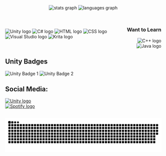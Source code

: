 <div align="center">
<img src="https://github-readme-stats.vercel.app/api?username=luciiiub&hide_title=true&hide_rank=false&show_icons=true&include_all_commits=false&count_private=true&disable_animations=false&theme=dracula&locale=en&hide_border=false" height="150" alt="stats graph"  />
<img src="https://github-readme-stats.vercel.app/api/top-langs?username=luciiiub&locale=en&hide_title=false&layout=compact&card_width=320&langs_count=5&theme=dracula&hide_border=false" height="150" alt="languages graph"  />
</div>

##  

<div style="display: flex; justify-content: space-between; align-items: center;">
<div>
<img src="https://cdn.jsdelivr.net/gh/devicons/devicon@latest/icons/unity/unity-original.svg" height="50" alt="Unity logo" />
<img src="https://cdn.jsdelivr.net/gh/devicons/devicon@latest/icons/csharp/csharp-original.svg" height="50" alt="C# logo" />
<img src="https://cdn.jsdelivr.net/gh/devicons/devicon@latest/icons/html5/html5-original.svg" height="50" alt="HTML logo" />
<img src="https://cdn.jsdelivr.net/gh/devicons/devicon@latest/icons/css3/css3-original.svg" height="50" alt="CSS logo" />
<img src="https://cdn.jsdelivr.net/gh/devicons/devicon@latest/icons/visualstudio/visualstudio-original.svg" height="50" alt="Visual Studio logo" />
<img src="https://github.com/user-attachments/assets/cea68298-e147-4a73-aeb5-ace94e76a591" height="50" alt="Krita logo"/>

</div>

<div style="text-align: right;">
<h3>Want to Learn</h3>
<img src="https://cdn.jsdelivr.net/gh/devicons/devicon@latest/icons/cplusplus/cplusplus-original.svg" height="50" alt="C++ logo" />
<img src="https://cdn.jsdelivr.net/gh/devicons/devicon@latest/icons/java/java-original.svg" height="50" alt="Java logo" />
</div>
</div>

## Unity Badges

<div align="left">
<img src="https://images.credly.com/size/340x340/images/51da8803-3699-4392-8ef5-3291e6bc084d/image.png" height="100" alt="Unity Badge 1" />
<img src="https://images.credly.com/size/340x340/images/99f74b86-46d7-429d-9d43-2ed446b35af9/blob" height="100" alt="Unity Badge 2" />
</div>

## Social Media:

<div align="left">
<a href="https://play.unity.com/en/user/fc833dc5-b81c-48e7-ae6f-a9084cdcfeb8" target="_blank">
<img alt="Unity logo" src="https://img.shields.io/badge/UnityPlay-FFFFFF?style=for-the-badge&logo=Unity&logoColor=000000">
</a>
<br> 
<a href="https://open.spotify.com/user/nf97u786mlwxtkeybv7fp7imf?si=92a7c260e47a437a">
<img alt="Spotify logo" src="https://img.shields.io/badge/Spotify-FFFFFF?style=for-the-badge&logo=Spotify&logoColor=1DB954">
</a>
</div>

##

![snake gif](https://github.com/luciiiub/luciiiub/blob/output/github-snake-dark.svg)

